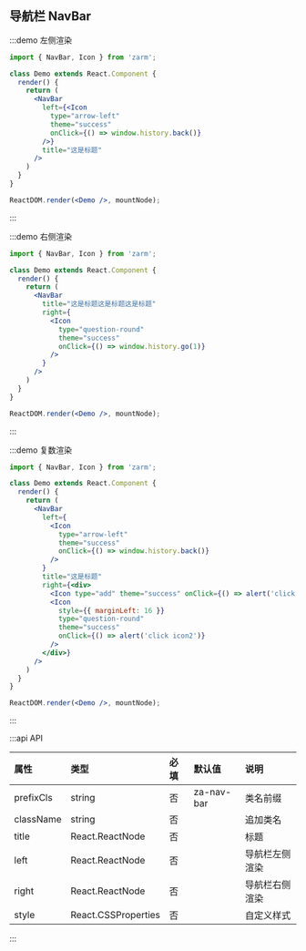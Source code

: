 ## 导航栏 NavBar

:::demo 左侧渲染
```jsx
import { NavBar, Icon } from 'zarm';

class Demo extends React.Component {
  render() {
    return (
      <NavBar
        left={<Icon
          type="arrow-left"
          theme="success"
          onClick={() => window.history.back()}
        />}
        title="这是标题"
      />
    )
  }
}

ReactDOM.render(<Demo />, mountNode);
```
:::


:::demo 右侧渲染
```jsx
import { NavBar, Icon } from 'zarm';

class Demo extends React.Component {
  render() {
    return (
      <NavBar
        title="这是标题这是标题这是标题"
        right={
          <Icon
            type="question-round"
            theme="success"
            onClick={() => window.history.go(1)}
          />
        }
      />
    )
  }
}

ReactDOM.render(<Demo />, mountNode);
```
:::


:::demo 复数渲染
```jsx
import { NavBar, Icon } from 'zarm';

class Demo extends React.Component {
  render() {
    return (
      <NavBar
        left={
          <Icon 
            type="arrow-left"
            theme="success"
            onClick={() => window.history.back()}
          />
        }
        title="这是标题"
        right={<div>
          <Icon type="add" theme="success" onClick={() => alert('click icon1')} />
          <Icon
            style={{ marginLeft: 16 }}
            type="question-round"
            theme="success"
            onClick={() => alert('click icon2')}
          />
        </div>}
      />
    )
  }
}

ReactDOM.render(<Demo />, mountNode);
```
:::


:::api API

| 属性 | 类型 | 必填 | 默认值 | 说明 |
| :--- | :--- | :--- | :--- | :--- |
| prefixCls | string | 否 | za-nav-bar | 类名前缀 |
| className | string | 否 | | 追加类名 |
| title | React.ReactNode | 否 | | 标题 |
| left | React.ReactNode | 否 | | 导航栏左侧渲染 |
| right | React.ReactNode | 否 | | 导航栏右侧渲染 |
| style | React.CSSProperties | 否 | | 自定义样式 |

:::
